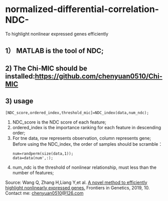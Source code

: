 # normalized-differential-correlation-NDC-
To highlight nonlinear expressed genes efficiently
## 1） MATLAB is the tool of NDC;
## 2) The Chi-MIC should be installed:https://github.com/chenyuan0510/Chi-MIC

## 3) usage
    [NDC_score,ordered_index,threshold_mic]=NDC_index(data,num_ndc);
1) NDC_score is the NDC score of each feature;
2) ordered_index is the importance ranking for each feature in descending order;
3) For tne data, row represents observation, column represents gene;
   Before using the NDC_index, the order of samples should be scramble：
      ```
      num=randperm(size(data,1));
      data=data(num',:);
      ```
4) num_ndc is the threshold of nonlinear relationship, must less than the number of features;


Source: Wang Q, Zhang H,Liang Y,et al. [A novel method to efficiently highlight nonlinearly expressed genes.](https://www.frontiersin.org/articles/10.3389/fgene.2019.01410/full) Frontiers in Genetics, 2019, 10.  
 Contact me: chenyuan0510@126.com

